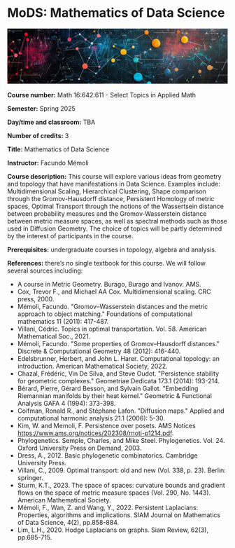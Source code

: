 # MoDS: Mathematics of Data Science

![alt text](math-of-data-gt.png "")


**Course number:** Math 16:642:611 - Select Topics in Applied Math

**Semester:** Spring 2025

**Day/time and classroom:** TBA

**Number of credits:** 3

**Title:** Mathematics of Data Science

**Instructor:**  Facundo Mémoli

**Course description:** This course will explore various ideas from geometry and topology that have manifestations in Data Science. Examples include: Multidimensional Scaling, Hierarchical Clustering, Shape comparison through the Gromov-Hausdorff distance, Persistent Homology of metric spaces, Optimal Transport through the notions of the Wassertsein distance between probability measures and the Gromov-Wasserstein distance between metric measure spaces, as well as spectral methods such as those used in Diffusion Geometry.  The choice of topics will be partly determined by the interest of participants in the course.

**Prerequisites:** undergraduate courses in topology, algebra and analysis.

**References:** there’s no single textbook for this course. We will follow several sources including:

+ A course in Metric Geometry. Burago, Burago and Ivanov. AMS.
+ Cox, Trevor F., and Michael AA Cox. Multidimensional scaling. CRC press, 2000.
+ Mémoli, Facundo. "Gromov–Wasserstein distances and the metric approach to object matching." Foundations of computational mathematics 11 (2011): 417-487.
+ Villani, Cédric. Topics in optimal transportation. Vol. 58. American Mathematical Soc., 2021.
+ Mémoli, Facundo. "Some properties of Gromov–Hausdorff distances." Discrete & Computational Geometry 48 (2012): 416-440.
+ Edelsbrunner, Herbert, and John L. Harer. Computational topology: an introduction. American Mathematical Society, 2022.
+ Chazal, Frédéric, Vin De Silva, and Steve Oudot. "Persistence stability for geometric complexes." Geometriae Dedicata 173.1 (2014): 193-214. 
+ Bérard, Pierre, Gérard Besson, and Sylvain Gallot. "Embedding Riemannian manifolds by their heat kernel." Geometric & Functional Analysis GAFA 4 (1994): 373-398.
+ Coifman, Ronald R., and Stéphane Lafon. "Diffusion maps." Applied and computational harmonic analysis 21.1 (2006): 5-30.
+ Kim, W. and Memoli, F. Persistence over posets. AMS Notices https://www.ams.org/notices/202308/rnoti-p1214.pdf.
+ Phylogenetics. Semple, Charles, and Mike Steel. Phylogenetics. Vol. 24. Oxford University Press on Demand, 2003.
+ Dress, A., 2012. Basic phylogenetic combinatorics. Cambridge University Press.
+ Villani, C., 2009. Optimal transport: old and new (Vol. 338, p. 23). Berlin: springer.
+ Sturm, K.T., 2023. The space of spaces: curvature bounds and gradient flows on the space of metric measure spaces (Vol. 290, No. 1443). American Mathematical Society.
+ Mémoli, F., Wan, Z. and Wang, Y., 2022. Persistent Laplacians: Properties, algorithms and implications. SIAM Journal on Mathematics of Data Science, 4(2), pp.858-884.
+ Lim, L.H., 2020. Hodge Laplacians on graphs. Siam Review, 62(3), pp.685-715.
     
